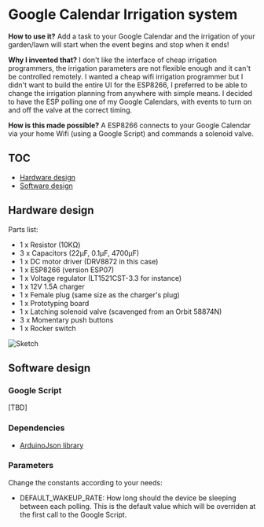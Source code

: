 # Google Calendar Irrigation system

**How to use it?** Add a task to your Google Calendar and the irrigation of your garden/lawn will start when the event begins and stop when it ends!

**Why I invented that?** I don't like the interface of cheap irrigation programmers, the irrigation parameters are not flexible enough and it can't be controlled remotely. I wanted a cheap wifi irrigation programmer but I didn't want to build the entire UI for the ESP8266, I preferred to be able to change the irrigation planning from anywhere with simple means. I decided to have the ESP polling one of my Google Calendars, with events to turn on and off the valve at the correct timing.

**How is this made possible?** A ESP8266 connects to your Google Calendar via your home Wifi (using a Google Script) and commands a solenoid valve.

## TOC

  - [Hardware design](#hardware-design)
  - [Software design](#software-design)

## Hardware design

Parts list:

  - 1 x Resistor (10KΩ)
  - 3 x Capacitors (22µF, 0.1µF, 4700µF)
  - 1 x DC motor driver (DRV8872 in this case)
  - 1 x ESP8266 (version ESP07)
  - 1 x Voltage regulator (LT1521CST-3.3 for instance)
  - 1 x 12V 1.5A charger
  - 1 x Female plug (same size as the charger's plug)
  - 1 x Prototyping board
  - 1 x Latching solenoid valve (scavenged from an Orbit 58874N)
  - 3 x Momentary push buttons
  - 1 x Rocker switch

![Sketch](res/sketch.png)

## Software design

### Google Script

[TBD]

### Dependencies 

  - [ArduinoJson library](https://github.com/bblanchon/ArduinoJson)

### Parameters

Change the constants according to your needs:

  - DEFAULT_WAKEUP_RATE: How long should the device be sleeping between each polling. This is the default value which will be overriden at the first call to the Google Script.
